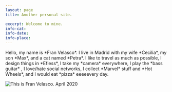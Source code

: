 ```yaml
---
layout: page
title: Another personal site.

excerpt: Welcome to mine.
info-cat:
info-date: 
info-place: 
---
```


<span class="big-text">
Hello, my name is *Fran Velasco*. I live in Madrid with my wife *Cecilia*, my son *Max*, and a cat named *Petra*. I like to travel as much as possible, I design things in *Efless*, I take my *camera* everywhere, I play the *bass guitar* , I love/hate social networks, I collect *Marvel* stuff and *Hot Wheels*, and I would eat *pizza* eeeeevery day.
</span>

<br>

![This is Fran Velasco. April 2020](../assets/imgs/fran-profile-pic.jpg)
